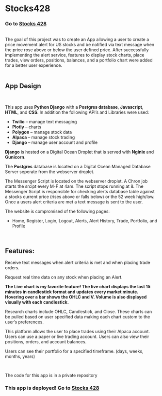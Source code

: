 # Stocks428

### Go to [Stocks 428](https://www.stocks428.com/)

<br>
The goal of this project was to create an App allowing a user to create a price movement alert for US stocks and be notified via text message when the price rose above or below the user defined price. After successfully implementing the alert service, features to display stock charts, place trades, view orders, positions, balances, and a portfolio chart were added for a better user experience.

<br>
<br>

## App Design
<br>

This app uses <b>Python Django</b> with a <b>Postgres database</b>, <b>Javascript</b>, <b>HTML</b>, and <b>CSS</b>. In addition the following API’s and Libraries were used:


* <b>Twilio</b> – manage text messaging
* <b>Plotly</b> – charts
* <b>Polygon</b> – manage stock data
* <b>Alpaca</b> – manage stock trading
* <b>Django</b> – manage user account and profile 

<b>Django</b> is hosted on a Digital Ocean Droplet that is served with <b>Nginix</b> and <b>Gunicorn</b>. 

The <b>Postgres</b> database is located on a Digital Ocean Managed Database Server seperate from the webserver droplet.

The Messenger Script is located on the webserver droplet. A Chron job starts the srcipt every M-F at 4am. The script stops running at 8. The Messenger Script is responsible for checking alerts database table against a stocks current price (rises above or falls below) or the 52 week high/low. Once a users alert criteria are met a text message is sent to the user.

The website is compromised of the following pages:
* Home, Register, Login, Logout, Alerts, Alert History, Trade, Portfolio, and Profile

<br>

## Features:

Receive text messages when alert criteria is met and when placing trade orders.

Request real time data on any stock when placing an Alert.

<b>The Live chart is my favorite feature! The live chart displays the last 15 minutes in candlestick format and updates every market minute. Hovering over a bar shows the OHLC and V. Volume is also displayed visually with each candlestick.</b> 

Research charts include OHLC, Candlestick, and Close. These charts can be pulled based on user specified data making each chart custom to the user’s preferences. 

This platform allows the user to place trades using their Alpaca account. Users can use a paper or live trading account. Users can also view their positions, orders, and account balances.

Users can see their portfolio for a specified timeframe. (days, weeks, months, years)

<br>

The code for this app is in a private repository

### This app is deployed! Go to [Stocks 428](https://www.stocks428.com/)

